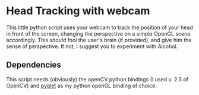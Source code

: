 Head Tracking with webcam
=========================

This little python script uses your webcam to track the position of your head in front of the screen, changing the perspective on a simple OpenGL scene accordingly.
This *should* fool the user's brain (if provided), and give him the sense of perspective.
If not, I suggest you to experiment with Alcohol.

Dependencies
------------

This script needs (obviously) the openCV python bindings (I used v. 2.3 of OpenCV) and [pyglet](http://www.pyglet.org/) as my python openGL binding of choice.

